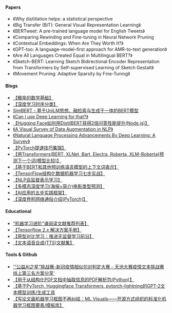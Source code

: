 #### Papers
- 《Why distillation helps: a statistical perspective
- 《Big Transfer (BiT): General Visual Representation Learning》
- 《BERTweet: A pre-trained language model for English Tweets》
- 《Comparing Rewinding and Fine-tuning in Neural Network Pruning
- 《Contextual Embeddings: When Are They Worth It?》
- 《GPT-too: A language-model-first approach for AMR-to-text generation》
- 《Are All Languages Created Equal in Multilingual BERT?》
- 《Sketch-BERT: Learning Sketch Bidirectional Encoder Representation from Transformers by Self-supervised Learning of Sketch Gestalt》
- 《Movement Pruning: Adaptive Sparsity by Fine-Tuning》


#### Blogs
- [【概率的数学基础】](https://towardsdatascience.com/the-mathematical-foundations-of-probability-beb8d8426651)
- [【深度学习时序分类】](https://ai-fast-track.github.io/blog/timeseries/2020/05/21/time-series-using-deep-learning-part-1.html)
- [SimBERT - 基于UniLM思想、融检索与生成于一体的BERT模型](https://github.com/ZhuiyiTechnology/simbert)
- [《Can I use Deep Learning for that?》](https://medium.com/@marksaroufim/can-deep-learning-solve-my-problem-a-type-theoretic-heuristic-e57f4d1658f)
- [【Hugging Face如何用DistilBERT获得2倍问答性能提升(Node.js)】](https://blog.tensorflow.org/2020/05/how-hugging-face-achieved-2x-performance-boost-question-answering.html)
- [《A Visual Survey of Data Augmentation in NLP》](https://amitness.com/2020/05/data-augmentation-for-nlp/)
- [《Natural Language Processing Advancements By Deep Learning: A Survey》](https://medium.com/swlh/natural-language-processing-advancements-by-deep-learning-a-survey-b53032c4b5b)
- [【PyTorch提速技巧集锦】](https://github.com/lartpang/PyTorchTricks)
- [【用Transformers(BERT, XLNet, Bart, Electra, Roberta, XLM-Roberta)预测下一个词(模型比较)】](https://github.com/renatoviolin/next_word_prediction)
- [【基于BERT和其他预训练语言模型的上下文词表示】](https://web.stanford.edu/class/cs224n/slides/Jacob_Devlin_BERT.pdf)
- [【TensorFlow结构化数据机器学习七步实战】](https://towardsdatascience.com/the-googles-7-steps-of-machine-learning-in-practice-a-tensorflow-example-for-structured-data-96ccbb707d77) 
- [【NLP自监督表示学习】](https://amitness.com/2020/05/self-supervised-learning-nlp/)
- [【多模态深度学习(海报+简介)电影类型预测】](https://towardsdatascience.com/multimodal-deep-learning-to-predict-movie-genres-e6855f814a8a)
- [【AI应用的五步实践框架】](https://medium.com/swlh/a-practical-framework-for-ai-adoption-a-five-step-process-ed8349977695)
- [【深度卷积网络通俗介绍(PyTorch)】](https://towardsdatascience.com/a-laymans-guide-to-deep-convolutional-neural-networks-7e937628605f)

#### Educational
- [“机器学习进阶”课阅读文献推荐列表】](https://github.com/sjhwang82/AdvancedML)
- [【Tensorflow 2.x 解决方案手册】](https://github.com/taki0112/Tensorflow2-Cookbook)
- [【原型对比学习：推进无监督学习前沿】](https://blog.einstein.ai/prototypical-contrastive-learning-pushing-the-frontiers-of-unsupervised-learning/)
- [【文本语音合成(TTS)文献集】](https://github.com/erogol/TTS-papers)

#### Tools & Github
- ['“公益AI之星”挑战赛-新冠疫情相似句对判定大赛 - 天池大赛疫情文本挑战赛线上第三名方案分享' ](https://github.com/huanghuidmml/epidemicTextMatch)
- [【用于从结构化PDF文档中抽取信息的PDF解析包(Python)】](https://github.com/jstockwin/py-pdf-parser)
- [【基于PyTorch, Huggingface Transformers, pytorch-lightning的GPT-2文本模型训练/生成工具](https://github.com/minimaxir/aitextgen)
- [【写论文画机器学习框图不再纠结：ML Visuals——开源方式组织的标准化机器学习框图要素/模板库】](https://docs.google.com/presentation/d/11mR1nkIR9fbHegFkcFq8z9oDQ5sjv8E3JJp1LfLGKuk/edit#slide=id.p)